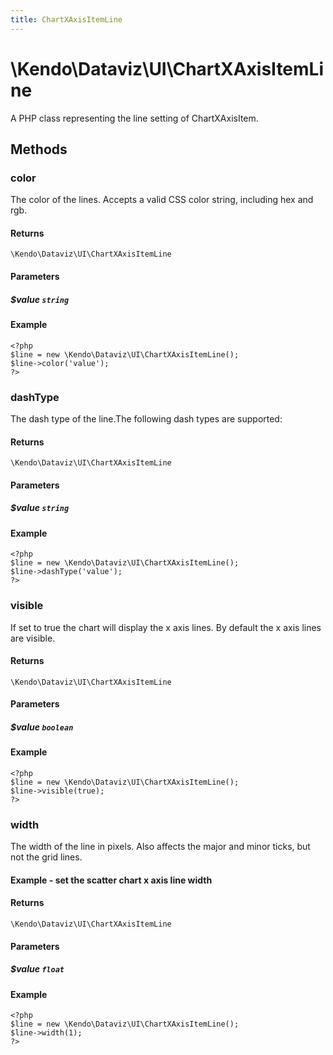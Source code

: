 ```yaml
---
title: ChartXAxisItemLine
---
```


# \Kendo\Dataviz\UI\ChartXAxisItemLine

A PHP class representing the line setting of ChartXAxisItem.


## Methods

### color
The color of the lines. Accepts a valid CSS color string, including hex and rgb.

#### Returns
`\Kendo\Dataviz\UI\ChartXAxisItemLine`

#### Parameters

##### $value `string`



#### Example 
    <?php
    $line = new \Kendo\Dataviz\UI\ChartXAxisItemLine();
    $line->color('value');
    ?>

### dashType
The dash type of the line.The following dash types are supported:

#### Returns
`\Kendo\Dataviz\UI\ChartXAxisItemLine`

#### Parameters

##### $value `string`



#### Example 
    <?php
    $line = new \Kendo\Dataviz\UI\ChartXAxisItemLine();
    $line->dashType('value');
    ?>

### visible
If set to true the chart will display the x axis lines. By default the x axis lines are visible.

#### Returns
`\Kendo\Dataviz\UI\ChartXAxisItemLine`

#### Parameters

##### $value `boolean`



#### Example 
    <?php
    $line = new \Kendo\Dataviz\UI\ChartXAxisItemLine();
    $line->visible(true);
    ?>

### width
The width of the line in pixels. Also affects the major and minor ticks, but not the grid lines.
#### Example - set the scatter chart x axis line width

#### Returns
`\Kendo\Dataviz\UI\ChartXAxisItemLine`

#### Parameters

##### $value `float`



#### Example 
    <?php
    $line = new \Kendo\Dataviz\UI\ChartXAxisItemLine();
    $line->width(1);
    ?>

